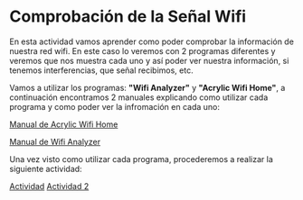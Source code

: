 # Comprobación de la Señal Wifi

En esta actividad vamos aprender como poder comprobar la información de nuestra red wifi. En este caso lo veremos con 2 programas diferentes y veremos que nos muestra cada uno y así poder ver nuestra información, si tenemos interferencias, que señal recibimos, etc.

Vamos a utilizar los programas: **"Wifi Analyzer"** y **"Acrylic Wifi Home"**, a continuación encontramos 2 manuales explicando como utilizar cada programa y como poder ver la infromación en cada uno:

[Manual de Acrylic Wifi Home](https://serrogard.github.io/Se-al-WiFi/)

[Manual de Wifi Analyzer](https://gamepau.github.io/comprobacionwifi/Actividad1/WifiAnalyzer)

Una vez visto como utilizar cada programa, procederemos a realizar la siguiente actividad:

[Actividad](https://gamepau.github.io/comprobacionwifi/Actividad1/SeñalWifi)
[Actividad 2](https://gamepau.github.io/comprobacionwifi/Actividad1/SeñalWifi)



